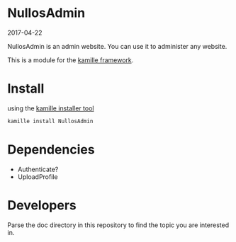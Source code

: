 NullosAdmin
================
2017-04-22



NullosAdmin is an admin website.
You can use it to administer any website.



This is a module for the [kamille framework](https://github.com/lingtalfi/Kamille).


Install
===========
using the [kamille installer tool](https://github.com/lingtalfi/kamille-installer-tool)
```bash
kamille install NullosAdmin
```


Dependencies
===============
- Authenticate?
- UploadProfile




Developers
===============

Parse the doc directory in this repository to find the topic you
are interested in.